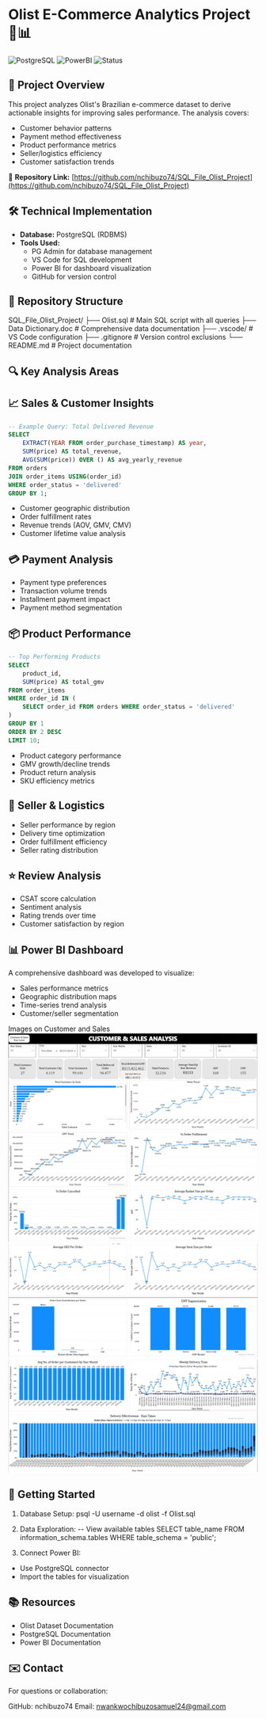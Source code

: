 # Olist E-Commerce Analytics Project 🛒📊

![PostgreSQL](https://img.shields.io/badge/PostgreSQL-13%2B-blue?logo=postgresql&logoColor=white)
![PowerBI](https://img.shields.io/badge/Visualization-Power_BI-yellow?logo=powerbi)
![Status](https://img.shields.io/badge/Status-Completed-success)

## 📌 Project Overview
This project analyzes Olist's Brazilian e-commerce dataset to derive actionable insights for improving sales performance. The analysis covers:
- Customer behavior patterns
- Payment method effectiveness
- Product performance metrics
- Seller/logistics efficiency
- Customer satisfaction trends

🔗 **Repository Link:** [https://github.com/nchibuzo74/SQL_File_Olist_Project](https://github.com/nchibuzo74/SQL_File_Olist_Project)

## 🛠️ Technical Implementation
- **Database:** PostgreSQL (RDBMS)
- **Tools Used:**
  - PG Admin for database management
  - VS Code for SQL development
  - Power BI for dashboard visualization
  - GitHub for version control

## 📂 Repository Structure
SQL_File_Olist_Project/
├── Olist.sql # Main SQL script with all queries
├── Data Dictionary.doc # Comprehensive data documentation
├── .vscode/ # VS Code configuration
├── .gitignore # Version control exclusions
└── README.md # Project documentation


## 🔍 Key Analysis Areas

## 📈 Sales & Customer Insights

```sql
-- Example Query: Total Delivered Revenue
SELECT 
    EXTRACT(YEAR FROM order_purchase_timestamp) AS year,
    SUM(price) AS total_revenue,
    AVG(SUM(price)) OVER () AS avg_yearly_revenue
FROM orders
JOIN order_items USING(order_id)
WHERE order_status = 'delivered'
GROUP BY 1;
```

- Customer geographic distribution
- Order fulfillment rates
- Revenue trends (AOV, GMV, CMV)
- Customer lifetime value analysis

## 💳 Payment Analysis
- Payment type preferences
- Transaction volume trends
- Installment payment impact
- Payment method segmentation

## 📦 Product Performance

```sql
-- Top Performing Products
SELECT 
    product_id,
    SUM(price) AS total_gmv
FROM order_items
WHERE order_id IN (
    SELECT order_id FROM orders WHERE order_status = 'delivered'
)
GROUP BY 1
ORDER BY 2 DESC
LIMIT 10;
```

- Product category performance
- GMV growth/decline trends
- Product return analysis
- SKU efficiency metrics

## 🚚 Seller & Logistics
- Seller performance by region
- Delivery time optimization
- Order fulfillment efficiency
- Seller rating distribution

## ⭐ Review Analysis
- CSAT score calculation
- Sentiment analysis
- Rating trends over time
- Customer satisfaction by region

## 📊 Power BI Dashboard
A comprehensive dashboard was developed to visualize:

- Sales performance metrics
- Geographic distribution maps
- Time-series trend analysis
- Customer/seller segmentation

Images on Customer and Sales
![alt text](image.png)
![alt text](image-1.png)
![alt text](image-2.png)
![alt text](image-3.png)


## 🚀 Getting Started
1. Database Setup:
psql -U username -d olist -f Olist.sql

2. Data Exploration:
-- View available tables
SELECT table_name 
FROM information_schema.tables
WHERE table_schema = 'public';

3. Connect Power BI:
- Use PostgreSQL connector
- Import the tables for visualization


## 📚 Resources
- Olist Dataset Documentation
- PostgreSQL Documentation
- Power BI Documentation

## ✉️ Contact
For questions or collaboration:

GitHub: nchibuzo74
Email: nwankwochibuzosamuel24@gmail.com